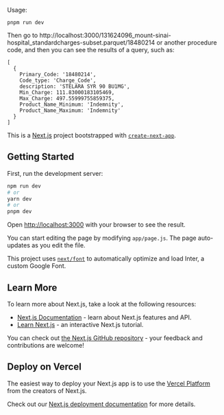 Usage: 

`pnpm run dev`

Then go to http://localhost:3000/131624096_mount-sinai-hospital_standardcharges-subset.parquet/18480214 or another procedure code, and then you can see the results of a query, such as:

```
[
  {
    Primary_Code: '18480214',
    Code_type: 'Charge_Code',
    description: 'STELARA SYR 90 BU1MG',
    Min_Charge: 111.83000183105469,
    Max_Charge: 497.55999755859375,
    Product_Name_Minimum: 'Indemnity',
    Product_Name_Maximum: 'Indemnity'
  }
]
```

This is a [Next.js](https://nextjs.org/) project bootstrapped with [`create-next-app`](https://github.com/vercel/next.js/tree/canary/packages/create-next-app).

## Getting Started

First, run the development server:

```bash
npm run dev
# or
yarn dev
# or
pnpm dev
```

Open [http://localhost:3000](http://localhost:3000) with your browser to see the result.

You can start editing the page by modifying `app/page.js`. The page auto-updates as you edit the file.

This project uses [`next/font`](https://nextjs.org/docs/basic-features/font-optimization) to automatically optimize and load Inter, a custom Google Font.

## Learn More

To learn more about Next.js, take a look at the following resources:

- [Next.js Documentation](https://nextjs.org/docs) - learn about Next.js features and API.
- [Learn Next.js](https://nextjs.org/learn) - an interactive Next.js tutorial.

You can check out [the Next.js GitHub repository](https://github.com/vercel/next.js/) - your feedback and contributions are welcome!

## Deploy on Vercel

The easiest way to deploy your Next.js app is to use the [Vercel Platform](https://vercel.com/new?utm_medium=default-template&filter=next.js&utm_source=create-next-app&utm_campaign=create-next-app-readme) from the creators of Next.js.

Check out our [Next.js deployment documentation](https://nextjs.org/docs/deployment) for more details.
